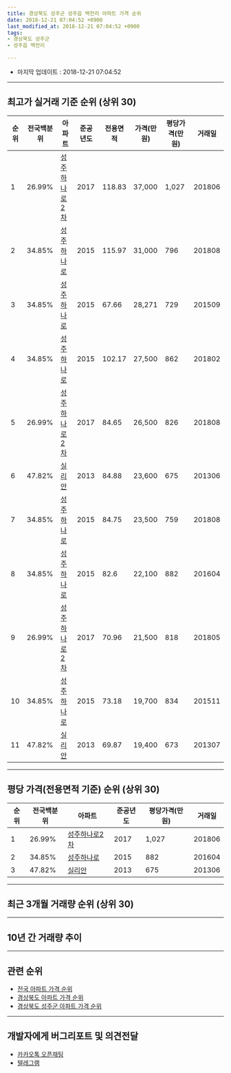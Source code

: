 ```yaml
---
title: 경상북도 성주군 성주읍 백전리 아파트 가격 순위
date: 2018-12-21 07:04:52 +0900
last_modified_at: 2018-12-21 07:04:52 +0900
tags:
- 경상북도 성주군
- 성주읍 백전리

---
```


* 마지막 업데이트 : 2018-12-21 07:04:52

---

## 최고가 실거래 기준 순위 (상위 30)


|순위|전국백분위|아파트|준공년도|전용면적|가격(만원)|평당가격(만원)|거래일|
|---|---|---|---|---|---|---|---|
|1|26.99%|[성주하나로2차](https://search.naver.com/search.naver?query=%EA%B2%BD%EC%83%81%EB%B6%81%EB%8F%84+%EC%84%B1%EC%A3%BC%EA%B5%B0+%EC%84%B1%EC%A3%BC%EC%9D%8D+%EB%B0%B1%EC%A0%84%EB%A6%AC+%EC%84%B1%EC%A3%BC%ED%95%98%EB%82%98%EB%A1%9C2%EC%B0%A8)|2017|118.83|37,000|1,027|201806|
|2|34.85%|[성주하나로](https://search.naver.com/search.naver?query=%EA%B2%BD%EC%83%81%EB%B6%81%EB%8F%84+%EC%84%B1%EC%A3%BC%EA%B5%B0+%EC%84%B1%EC%A3%BC%EC%9D%8D+%EB%B0%B1%EC%A0%84%EB%A6%AC+%EC%84%B1%EC%A3%BC%ED%95%98%EB%82%98%EB%A1%9C)|2015|115.97|31,000|796|201808|
|3|34.85%|[성주하나로](https://search.naver.com/search.naver?query=%EA%B2%BD%EC%83%81%EB%B6%81%EB%8F%84+%EC%84%B1%EC%A3%BC%EA%B5%B0+%EC%84%B1%EC%A3%BC%EC%9D%8D+%EB%B0%B1%EC%A0%84%EB%A6%AC+%EC%84%B1%EC%A3%BC%ED%95%98%EB%82%98%EB%A1%9C)|2015|67.66|28,271|729|201509|
|4|34.85%|[성주하나로](https://search.naver.com/search.naver?query=%EA%B2%BD%EC%83%81%EB%B6%81%EB%8F%84+%EC%84%B1%EC%A3%BC%EA%B5%B0+%EC%84%B1%EC%A3%BC%EC%9D%8D+%EB%B0%B1%EC%A0%84%EB%A6%AC+%EC%84%B1%EC%A3%BC%ED%95%98%EB%82%98%EB%A1%9C)|2015|102.17|27,500|862|201802|
|5|26.99%|[성주하나로2차](https://search.naver.com/search.naver?query=%EA%B2%BD%EC%83%81%EB%B6%81%EB%8F%84+%EC%84%B1%EC%A3%BC%EA%B5%B0+%EC%84%B1%EC%A3%BC%EC%9D%8D+%EB%B0%B1%EC%A0%84%EB%A6%AC+%EC%84%B1%EC%A3%BC%ED%95%98%EB%82%98%EB%A1%9C2%EC%B0%A8)|2017|84.65|26,500|826|201808|
|6|47.82%|[실리안](https://search.naver.com/search.naver?query=%EA%B2%BD%EC%83%81%EB%B6%81%EB%8F%84+%EC%84%B1%EC%A3%BC%EA%B5%B0+%EC%84%B1%EC%A3%BC%EC%9D%8D+%EB%B0%B1%EC%A0%84%EB%A6%AC+%EC%8B%A4%EB%A6%AC%EC%95%88)|2013|84.88|23,600|675|201306|
|7|34.85%|[성주하나로](https://search.naver.com/search.naver?query=%EA%B2%BD%EC%83%81%EB%B6%81%EB%8F%84+%EC%84%B1%EC%A3%BC%EA%B5%B0+%EC%84%B1%EC%A3%BC%EC%9D%8D+%EB%B0%B1%EC%A0%84%EB%A6%AC+%EC%84%B1%EC%A3%BC%ED%95%98%EB%82%98%EB%A1%9C)|2015|84.75|23,500|759|201808|
|8|34.85%|[성주하나로](https://search.naver.com/search.naver?query=%EA%B2%BD%EC%83%81%EB%B6%81%EB%8F%84+%EC%84%B1%EC%A3%BC%EA%B5%B0+%EC%84%B1%EC%A3%BC%EC%9D%8D+%EB%B0%B1%EC%A0%84%EB%A6%AC+%EC%84%B1%EC%A3%BC%ED%95%98%EB%82%98%EB%A1%9C)|2015|82.6|22,100|882|201604|
|9|26.99%|[성주하나로2차](https://search.naver.com/search.naver?query=%EA%B2%BD%EC%83%81%EB%B6%81%EB%8F%84+%EC%84%B1%EC%A3%BC%EA%B5%B0+%EC%84%B1%EC%A3%BC%EC%9D%8D+%EB%B0%B1%EC%A0%84%EB%A6%AC+%EC%84%B1%EC%A3%BC%ED%95%98%EB%82%98%EB%A1%9C2%EC%B0%A8)|2017|70.96|21,500|818|201805|
|10|34.85%|[성주하나로](https://search.naver.com/search.naver?query=%EA%B2%BD%EC%83%81%EB%B6%81%EB%8F%84+%EC%84%B1%EC%A3%BC%EA%B5%B0+%EC%84%B1%EC%A3%BC%EC%9D%8D+%EB%B0%B1%EC%A0%84%EB%A6%AC+%EC%84%B1%EC%A3%BC%ED%95%98%EB%82%98%EB%A1%9C)|2015|73.18|19,700|834|201511|
|11|47.82%|[실리안](https://search.naver.com/search.naver?query=%EA%B2%BD%EC%83%81%EB%B6%81%EB%8F%84+%EC%84%B1%EC%A3%BC%EA%B5%B0+%EC%84%B1%EC%A3%BC%EC%9D%8D+%EB%B0%B1%EC%A0%84%EB%A6%AC+%EC%8B%A4%EB%A6%AC%EC%95%88)|2013|69.87|19,400|673|201307|


---

## 평당 가격(전용면적 기준) 순위 (상위 30)


|순위|전국백분위|아파트|준공년도|평당가격(만원)|거래일|
|---|---|---|---|---|---|
|1|26.99%|[성주하나로2차](https://search.naver.com/search.naver?query=%EA%B2%BD%EC%83%81%EB%B6%81%EB%8F%84+%EC%84%B1%EC%A3%BC%EA%B5%B0+%EC%84%B1%EC%A3%BC%EC%9D%8D+%EB%B0%B1%EC%A0%84%EB%A6%AC+%EC%84%B1%EC%A3%BC%ED%95%98%EB%82%98%EB%A1%9C2%EC%B0%A8)|2017|1,027|201806|
|2|34.85%|[성주하나로](https://search.naver.com/search.naver?query=%EA%B2%BD%EC%83%81%EB%B6%81%EB%8F%84+%EC%84%B1%EC%A3%BC%EA%B5%B0+%EC%84%B1%EC%A3%BC%EC%9D%8D+%EB%B0%B1%EC%A0%84%EB%A6%AC+%EC%84%B1%EC%A3%BC%ED%95%98%EB%82%98%EB%A1%9C)|2015|882|201604|
|3|47.82%|[실리안](https://search.naver.com/search.naver?query=%EA%B2%BD%EC%83%81%EB%B6%81%EB%8F%84+%EC%84%B1%EC%A3%BC%EA%B5%B0+%EC%84%B1%EC%A3%BC%EC%9D%8D+%EB%B0%B1%EC%A0%84%EB%A6%AC+%EC%8B%A4%EB%A6%AC%EC%95%88)|2013|675|201306|


---

## 최근 3개월 거래량 순위 (상위 30)


<div style="width:100%;">
    <canvas id="deal_count_ranking" height="250"></canvas>
</div>


<script>
new Chart(document.getElementById("deal_count_ranking"), {
    type: 'horizontalBar',
    data: {
        labels: ['성주하나로2차'],
        datasets: [{
            label: '실거래 수',
            data: [3],
            borderColor: "rgba(255, 0, 128, 1)",
            backgroundColor: "rgba(255, 0, 128, 0.5)",
            fill: false,
        }]
    },
    options: {
        responsive: true,
        title: {
            display: true,
            text: '최근 3개월 거래량 순위'
        },
        tooltips: {
            mode: 'index',
            intersect: false,
            callbacks: {
                title: function(tooltipItems, data) {
                    return "실거래 수:";
                },
                label: function(tooltipItem, data) {
                    return data.labels[tooltipItem.index] + ": " + tooltipItem.xLabel;
                }
            }
        },
        hover: {
            mode: 'nearest',
            intersect: true
        },
        scales: {
            xAxes: [{
                display: true,
                scaleLabel: {
                    display: true,
                    labelString: '실거래 수'
                },
                ticks: {
                    suggestedMin: 0,
                }
            }],
            yAxes: [{
                display: true,
                ticks: {
                    autoSkip: false,
                    callback: function(value, index, values) {
                        if (value.length > 15)
                            return value.substr(0, 13) + "...";
                        else
                            return value;
                    }
                },
                scaleLabel: {
                    display: false,
                }
            }]
        }
    }
});

</script>


---

## 10년 간 거래량 추이


<div style="width:100%;">
    <canvas id="deal_progress" height="250"></canvas>
</div>

<script>
new Chart(document.getElementById("deal_progress"), {
    type: 'line',
    data: {
        labels: ['200812','200901','200902','200903','200904','200905','200906','200907','200908','200909','200910','200911','200912','201001','201002','201003','201004','201005','201006','201007','201008','201009','201010','201011','201012','201101','201102','201103','201104','201105','201106','201107','201108','201109','201110','201111','201112','201201','201202','201203','201204','201205','201206','201207','201208','201209','201210','201211','201212','201301','201302','201303','201304','201305','201306','201307','201308','201309','201310','201311','201312','201401','201402','201403','201404','201405','201406','201407','201408','201409','201410','201411','201412','201501','201502','201503','201504','201505','201506','201507','201508','201509','201510','201511','201512','201601','201602','201603','201604','201605','201606','201607','201608','201609','201610','201611','201612','201701','201702','201703','201704','201705','201706','201707','201708','201709','201710','201711','201712','201801','201802','201803','201804','201805','201806','201807','201808','201809','201810','201811','201812'],
        datasets: [{
            label: '실거래 수',
            pointRadius: 1,
            data: [0, 0, 0, 0, 0, 0, 0, 0, 0, 0, 0, 0, 0, 0, 0, 0, 0, 0, 0, 0, 0, 0, 0, 0, 0, 0, 0, 0, 0, 0, 0, 0, 0, 0, 0, 0, 0, 0, 0, 0, 0, 0, 0, 0, 0, 0, 0, 0, 0, 0, 0, 3, 6, 5, 5, 2, 7, 6, 3, 2, 0, 0, 0, 0, 2, 0, 0, 0, 2, 2, 0, 0, 0, 0, 3, 1, 1, 1, 1, 0, 1, 2, 30, 6, 3, 0, 1, 0, 4, 1, 3, 1, 0, 0, 4, 3, 1, 3, 2, 2, 3, 2, 1, 1, 1, 3, 5, 1, 19, 6, 7, 5, 1, 5, 18, 7, 9, 9, 0, 3, 0],
            borderColor: "rgba(255, 201, 14, 1)",
            backgroundColor: "rgba(255, 201, 14, 0.5)",
            fill: true,
        }]
    },
    options: {
        responsive: true,
        title: {
            display: true,
            text: '10년간 거래량 추이'
        },
        tooltips: {
            mode: 'index',
            intersect: false,
        },
        hover: {
            mode: 'nearest',
            intersect: true
        },
        scales: {
            xAxes: [{
                display: true,
                scaleLabel: {
                    display: true,
                    labelString: '년/월'
                }
            }],
            yAxes: [{
                display: true,
                ticks: {
                    suggestedMin: 0,
                },
                scaleLabel: {
                    display: true,
                    labelString: '실거래 수'
                }
            }]
        }
    }
});

</script>


---

## 관련 순위

- [전국 아파트 가격 순위](https://inasie.github.io/apt-ranking/전국)
- [경상북도 아파트 가격 순위](https://inasie.github.io/apt-ranking/경상북도)
- [경상북도 성주군 아파트 가격 순위](https://inasie.github.io/apt-ranking/경상북도-성주군)


---

## 개발자에게 버그리포트 및 의견전달

- [카카오톡 오픈채팅](https://open.kakao.com/o/gLJUAP4)
- [텔레그램](https://t.me/inasie)


